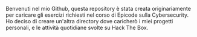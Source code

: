 Benvenuti nel mio Github,
questa repository è stata creata originariamente per caricare gli esercizi richiesti nel corso di Epicode sulla Cybersecurity.
Ho deciso di creare un'altra directory dove caricherò i miei progetti personali, e le attività quotidiane svolte su Hack The Box.
